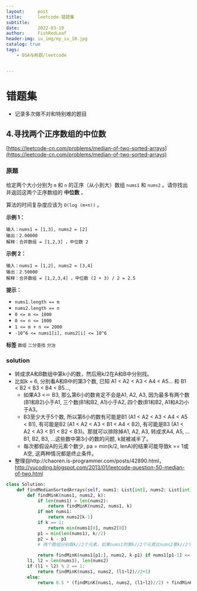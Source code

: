 ```yaml
---
layout:     post
title:      leetcode-错题集
subtitle:   
date:       2022-03-19
author:     FishRedLeaf
header-img: iu_img/my_iu_10.jpg
catalog: true
tags:
    - DSA与刷题/leetcode


---
```


# 错题集

-   记录多次做不对和特别难的题目



## 4.寻找两个正序数组的中位数

[https://leetcode-cn.com/problems/median-of-two-sorted-arrays](https://leetcode-cn.com/problems/median-of-two-sorted-arrays) 

### 原题

给定两个大小分别为 `m` 和 `n` 的正序（从小到大）数组 `nums1` 和 `nums2` 。请你找出并返回这两个正序数组的 **中位数** 。

算法的时间复杂度应该为 `O(log (m+n))` 。

 

 **示例 1：** 

```
输入：nums1 = [1,3], nums2 = [2]
输出：2.00000
解释：合并数组 = [1,2,3] ，中位数 2

```

 **示例 2：** 

```
输入：nums1 = [1,2], nums2 = [3,4]
输出：2.50000
解释：合并数组 = [1,2,3,4] ，中位数 (2 + 3) / 2 = 2.5

```




 **提示：** 

-  `nums1.length == m` 
-  `nums2.length == n` 
-  `0 <= m <= 1000` 
-  `0 <= n <= 1000` 
-  `1 <= m + n <= 2000` 
-  `-10^6 <= nums1[i], nums2[i] <= 10^6` 

**标签**
`数组` `二分查找` `分治` 

### solution

-   转成求A和B数组中第k小的数，然后用k/2在A和B中分别找。
-   比如k = 6, 分别看A和B中的第3个数, 已知 A1 < A2 < A3 < A4 < A5... 和 B1 < B2 < B3 < B4 < B5..., 
    -   如果A3 <＝ B3, 那么第6小的数肯定不会是A1, A2, A3, 因为最多有两个数(B1和B2)小于A1, 三个数(B1和B2, A1)小于A2, 四个数(B1和B2, A1和A2)小于A3。
    -   B3至少大于5个数, 所以第6小的数有可能是B1 (A1 < A2 < A3 < A4 < A5 < B1), 有可能是B2 (A1 < A2 < A3 < B1 < A4 < B2), 有可能是B3 (A1 < A2 < A3 < B1 < B2 < B3)。那就可以排除掉A1, A2, A3, 转成求A4, A5, ... B1, B2, B3, ...这些数中第3小的数的问题, k就被减半了。
    -   每次都假设A的元素个数少, pa = min(k/2, lenA)的结果可能导致k == 1或A空, 这两种情况都是终止条件。 
-   整理自http://chaoren.is-programmer.com/posts/42890.html，http://yucoding.blogspot.com/2013/01/leetcode-question-50-median-of-two.html

```python
class Solution:
    def findMedianSortedArrays(self, nums1: List[int], nums2: List[int]) -> float:
        def findMinK(nums1, nums2, k):
            if len(nums1) > len(nums2):
                return findMinK(nums2, nums1, k)
            if not nums1:
                return nums2[k-1]
            if k == 1:
                return min(nums1[0], nums2[0])
            p1 = min(len(nums1), k//2)
            p2 = k - p1
            # 两个数组分别取k//2个元素，如果nums1的第k//2个元素比nums2第k//2个元素小，那么A的前k//2个元素肯定不是中位数
            
            return findMinK(nums1[p1:], nums2, k-p1) if nums1[p1-1] <= nums2[p2-1] else findMinK(nums1, nums2[p2:], k-p2)
        l1, l2 = len(nums1), len(nums2)
        if (l1 + l2) % 2 == 1:
            return findMinK(nums1, nums2, (l1+l2)//2+1)
        else:
            return 0.5 * (findMinK(nums1, nums2, (l1+l2)//2) + findMinK(nums1, nums2, (l1+l2)//2+1))
```





